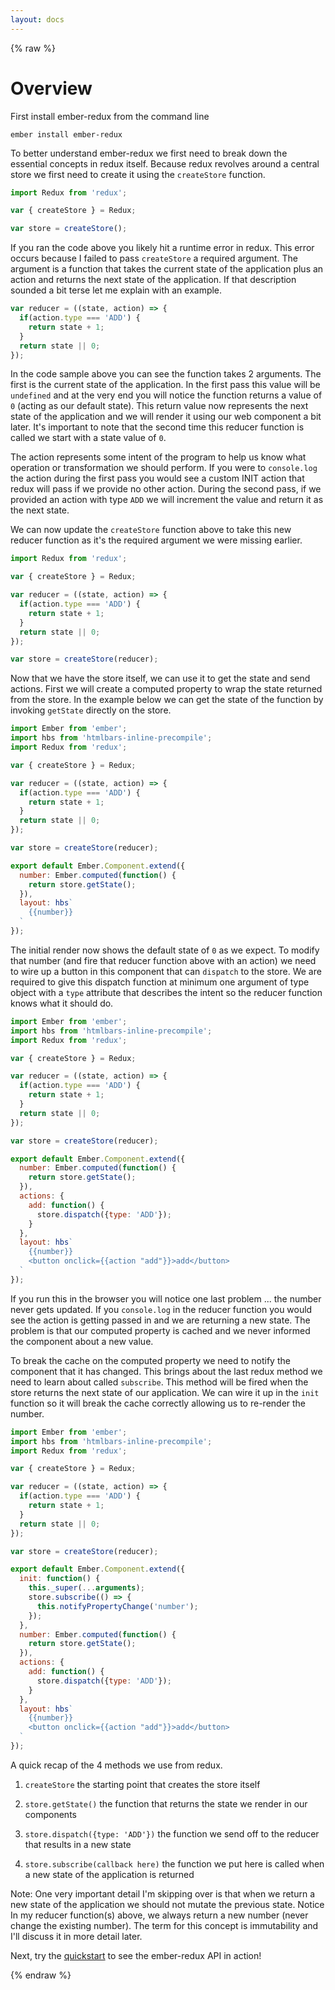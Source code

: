 ```yaml
---
layout: docs
---
```

{% raw %}

# Overview

First install ember-redux from the command line

```
ember install ember-redux
```

To better understand ember-redux we first need to break down the essential concepts in redux itself. Because redux revolves around a central store we first need to create it using the `createStore` function.

```js
import Redux from 'redux';

var { createStore } = Redux;

var store = createStore();
```

If you ran the code above you likely hit a runtime error in redux. This error occurs because I failed to pass `createStore` a required argument. The argument is a function that takes the current state of the application plus an action and returns the next state of the application. If that description sounded a bit terse let me explain with an example.

```js
var reducer = ((state, action) => {
  if(action.type === 'ADD') {
    return state + 1;
  }
  return state || 0;
});
```

In the code sample above you can see the function takes 2 arguments. The first is the current state of the application. In the first pass this value will be `undefined` and at the very end you will notice the function returns a value of `0` (acting as our default state). This return value now represents the next state of the application and we will render it using our web component a bit later. It's important to note that the second time this reducer function is called we start with a state value of `0`.

The action represents some intent of the program to help us know what operation or transformation we should perform. If you were to `console.log` the action during the first pass you would see a custom INIT action that redux will pass if we provide no other action. During the second pass, if we provided an action with type `ADD` we will increment the value and return it as the next state.

We can now update the `createStore` function above to take this new reducer function as it's the required argument we were missing earlier.

```js
import Redux from 'redux';

var { createStore } = Redux;

var reducer = ((state, action) => {
  if(action.type === 'ADD') {
    return state + 1;
  }
  return state || 0;
});

var store = createStore(reducer);
```

Now that we have the store itself, we can use it to get the state and send actions. First we will create a computed property to wrap the state returned from the store. In the example below we can get the state of the function by invoking `getState` directly on the store.

```js
import Ember from 'ember';
import hbs from 'htmlbars-inline-precompile';
import Redux from 'redux';

var { createStore } = Redux;

var reducer = ((state, action) => {
  if(action.type === 'ADD') {
    return state + 1;
  }
  return state || 0;
});

var store = createStore(reducer);

export default Ember.Component.extend({
  number: Ember.computed(function() {
    return store.getState();
  }),
  layout: hbs`
    {{number}}
  `
});
```

The initial render now shows the default state of `0` as we expect. To modify that number (and fire that reducer function above with an action) we need to wire up a button in this component that can `dispatch` to the store. We are required to give this dispatch function at minimum one argument of type object with a `type` attribute that describes the intent so the reducer function knows what it should do.

```js
import Ember from 'ember';
import hbs from 'htmlbars-inline-precompile';
import Redux from 'redux';

var { createStore } = Redux;

var reducer = ((state, action) => {
  if(action.type === 'ADD') {
    return state + 1;
  }
  return state || 0;
});

var store = createStore(reducer);

export default Ember.Component.extend({
  number: Ember.computed(function() {
    return store.getState();
  }),
  actions: {
    add: function() {
      store.dispatch({type: 'ADD'});
    }
  },
  layout: hbs`
    {{number}}
    <button onclick={{action "add"}}>add</button>
  `
});
```

If you run this in the browser you will notice one last problem ... the number never gets updated. If you `console.log` in the reducer function you would see the action is getting passed in and we are returning a new state. The problem is that our computed property is cached and we never informed the component about a new value.

To break the cache on the computed property we need to notify the component that it has changed. This brings about the last redux method we need to learn about called `subscribe`. This method will be fired when the store returns the next state of our application. We can wire it up in the `init` function so it will break the cache correctly allowing us to re-render the number.

```js
import Ember from 'ember';
import hbs from 'htmlbars-inline-precompile';
import Redux from 'redux';

var { createStore } = Redux;

var reducer = ((state, action) => {
  if(action.type === 'ADD') {
    return state + 1;
  }
  return state || 0;
});

var store = createStore(reducer);

export default Ember.Component.extend({
  init: function() {
    this._super(...arguments);
    store.subscribe(() => {
      this.notifyPropertyChange('number');
    });
  },
  number: Ember.computed(function() {
    return store.getState();
  }),
  actions: {
    add: function() {
      store.dispatch({type: 'ADD'});
    }
  },
  layout: hbs`
    {{number}}
    <button onclick={{action "add"}}>add</button>
  `
});
```

A quick recap of the 4 methods we use from redux.

1) `createStore` the starting point that creates the store itself

2) `store.getState()` the function that returns the state we render in our components

3) `store.dispatch({type: 'ADD'})` the function we send off to the reducer that results in a new state

4) `store.subscribe(callback here)` the function we put here is called when a new state of the application is returned

Note: One very important detail I'm skipping over is that when we return a new state of the application we should not mutate the previous state. Notice In my reducer function(s) above, we always return a new number (never change the existing number). The term for this concept is immutability and I'll discuss it in more detail later.

Next, try the [quickstart](quickstart) to see the ember-redux API in action!

{% endraw %}
